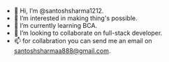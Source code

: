 - 👋 Hi, I’m @santoshsharma1212.
- 👀 I’m interested in making thing's possible.
- 🌱 I’m currently learning BCA.
- 💞️ I’m looking to collaborate on full-stack developer.
- 📫 for collabration you can send me an email on santoshsharmaa888@gmail.com.

<!---
santoshsharma1212/santoshsharma1212 is a ✨ special ✨ repository because its `README.md` (this file) appears on your GitHub profile.
You can click the Preview link to take a look at your changes.
--->
